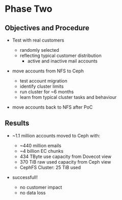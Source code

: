 <!-- .slide: data-state="section-break" id="section-break-7" data-timing="10s" -->
# Phase Two


<!-- .slide: data-state="normal" id="status-1" data-timing="20s" data-menu-title="PoC" -->
## Objectives and Procedure

* Test with real customers
  * randomly selected
  * reflecting typical customer distribution
    * active and inactive mail accounts

* move accounts from NFS to Ceph
  * test account migration
  * identify cluster limits
  * run cluster for ~6 months
  * learn from typical cluster tasks and behaviour
* move accounts back to NFS after PoC


<!-- .slide: data-state="normal" id="status-2" data-timing="20s" data-menu-title="PoC" -->
## Results

* ~1.1 million accounts moved to Ceph with:
  * ~440 million emails
  * ~4 billion EC chunks
  * 434 TByte use capacity from Dovecot view
  * 370 TiB raw used capacity from Ceph view
  * CephFS Cluster: 25 TiB used

* successfull!
  * no customer impact
  * no data loss

